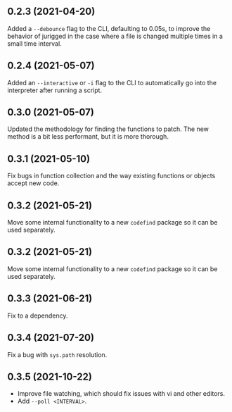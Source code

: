 
## 0.2.3 (2021-04-20)

Added a `--debounce` flag to the CLI, defaulting to 0.05s, to improve the behavior of jurigged in the case where a file is changed multiple times in a small time interval.

## 0.2.4 (2021-05-07)

Added an `--interactive` or `-i` flag to the CLI to automatically go into the interpreter after running a script.

## 0.3.0 (2021-05-07)

Updated the methodology for finding the functions to patch. The new method is a bit less performant, but it is more thorough.

## 0.3.1 (2021-05-10)

Fix bugs in function collection and the way existing functions or objects accept new code.

## 0.3.2 (2021-05-21)

Move some internal functionality to a new `codefind` package so it can be used separately.

## 0.3.2 (2021-05-21)

Move some internal functionality to a new `codefind` package so it can be used separately.

## 0.3.3 (2021-06-21)

Fix to a dependency.

## 0.3.4 (2021-07-20)

Fix a bug with `sys.path` resolution.

## 0.3.5 (2021-10-22)

* Improve file watching, which should fix issues with vi and other editors.
* Add `--poll <INTERVAL>`.
